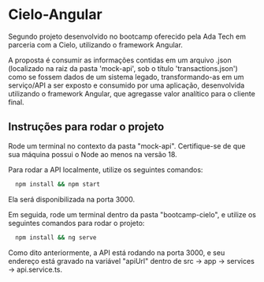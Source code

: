# Cielo-Angular
Segundo projeto desenvolvido no bootcamp oferecido pela Ada Tech em parceria com a Cielo, utilizando o framework Angular.

A proposta é consumir as informações contidas em um arquivo .json (localizado na raiz da pasta 'mock-api', sob o título 'transactions.json') como se fossem dados de um sistema legado, transformando-as em um serviço/API a ser exposto e consumido por uma aplicação, desenvolvida utilizando o framework Angular, que agregasse valor analítico para o cliente final.

## Instruções para rodar o projeto
Rode um terminal no contexto da pasta "mock-api". Certifique-se de que sua máquina possui o Node ao menos na versão 18.

Para rodar a API localmente, utilize os seguintes comandos:

```bash
  npm install && npm start
```

Ela será disponibilizada na porta 3000. 

Em seguida, rode um terminal dentro da pasta "bootcamp-cielo", e utilize os seguintes comandos para rodar o projeto:

```bash
  npm install && ng serve
```

Como dito anteriormente, a API está rodando na porta 3000, e seu endereço está gravado na variável "apiUrl" dentro de src -> app -> services -> api.service.ts.

